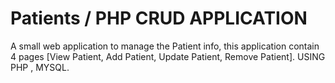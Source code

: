 # Patients / PHP CRUD APPLICATION		
A small web application to manage the Patient info, 
this application contain 4 pages [View Patient, Add Patient, Update Patient, Remove Patient].
 USING PHP , MYSQL.
